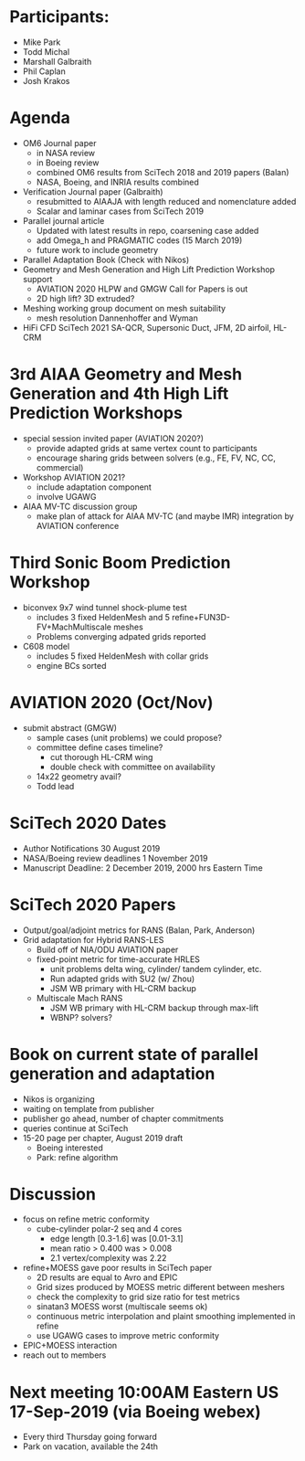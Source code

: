 
# Participants:
 - Mike Park
 - Todd Michal
 - Marshall Galbraith
 - Phil Caplan
 - Josh Krakos

# Agenda
- OM6 Journal paper
  - in NASA review
  - in Boeing review
  - combined OM6 results from SciTech 2018 and 2019 papers (Balan)
  - NASA, Boeing, and INRIA results combined
- Verification Journal paper (Galbraith)
  - resubmitted to AIAAJA with length reduced and nomenclature added
  - Scalar and laminar cases from SciTech 2019
- Parallel journal article
  - Updated with latest results in repo, coarsening case added
  - add Omega_h and PRAGMATIC codes (15 March 2019)
  - future work to include geometry
- Parallel Adaptation Book (Check with Nikos)
- Geometry and Mesh Generation and High Lift Prediction Workshop support
   - AVIATION 2020 HLPW and GMGW Call for Papers is out
   - 2D high lift? 3D extruded?
- Meshing working group document on mesh suitability
  - mesh resolution Dannenhoffer and Wyman 
- HiFi CFD SciTech 2021 SA-QCR, Supersonic Duct, JFM, 2D airfoil, HL-CRM

# 3rd AIAA Geometry and Mesh Generation and 4th High Lift Prediction Workshops
  - special session invited paper (AVIATION 2020?)  
     - provide adapted grids at same vertex count to participants
     - encourage sharing grids between solvers (e.g., FE, FV, NC, CC, commercial)
  - Workshop AVIATION 2021? 
     - include adaptation component
     - involve UGAWG
  - AIAA MV-TC discussion group
     - make plan of attack for AIAA MV-TC (and maybe IMR) integration by AVIATION conference

# Third Sonic Boom Prediction Workshop
- biconvex 9x7 wind tunnel shock-plume test
   - includes 3 fixed HeldenMesh and 5 refine+FUN3D-FV+MachMultiscale meshes 
   - Problems converging adpated grids reported
- C608 model
   - includes 5 fixed HeldenMesh with collar grids
   - engine BCs sorted

# AVIATION 2020 (Oct/Nov)
 - submit abstract (GMGW)
   - sample cases (unit problems) we could propose?
   - committee define cases timeline?
     - cut thorough HL-CRM wing
     - double check with committee on availability
   - 14x22 geometry avail?
   - Todd lead

# SciTech 2020 Dates
- Author Notifications 30 August 2019
- NASA/Boeing review deadlines 1 November 2019
- Manuscript Deadline: 2 December 2019, 2000 hrs Eastern Time 

# SciTech 2020 Papers
- Output/goal/adjoint metrics for RANS (Balan, Park, Anderson)
- Grid adaptation for Hybrid RANS-LES
  - Build off of NIA/ODU AVIATION paper
  - fixed-point metric for time-accurate HRLES
    - unit problems delta wing, cylinder/ tandem cylinder, etc.
    - Run adapted grids with SU2 (w/ Zhou)
    - JSM WB primary with HL-CRM backup
  - Multiscale Mach RANS
    - JSM WB primary with HL-CRM backup through max-lift
    - WBNP? solvers?

# Book on current state of parallel generation and adaptation
- Nikos is organizing
- waiting on template from publisher
- publisher go ahead, number of chapter commitments
- queries continue at SciTech
- 15-20 page per chapter, August 2019 draft 
  - Boeing interested
  - Park: refine algorithm

# Discussion
- focus on refine metric conformity
  - cube-cylinder polar-2 seq and 4 cores
    - edge length [0.3-1.6] was [0.01-3.1]
    - mean ratio > 0.400 was > 0.008
    - 2.1 vertex/complexity was 2.22
- refine+MOESS gave poor results in SciTech paper
  - 2D results are equal to Avro and EPIC
  - Grid sizes produced by MOESS metric different between meshers
  - check the complexity to grid size ratio for test metrics
  - sinatan3 MOESS worst (multiscale seems ok)
  - continuous metric interpolation and plaint smoothing implemented in refine
  - use UGAWG cases to improve metric conformity
- EPIC+MOESS interaction
- reach out to members

# Next meeting 10:00AM Eastern US 17-Sep-2019 (via Boeing webex)
- Every third Thursday going forward
- Park on vacation, available the 24th

